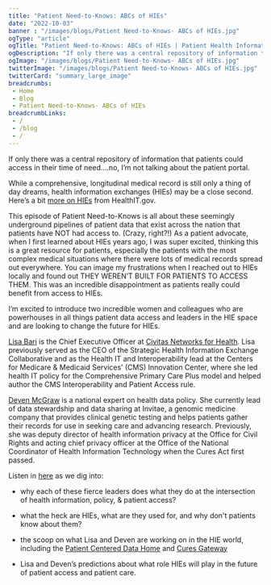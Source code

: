 ```yaml
--- 
title: "Patient Need-to-Knows: ABCs of HIEs"
date: "2022-10-03"
banner : "/images/blogs/Patient Need-to-Knows- ABCs of HIEs.jpg"
ogType: "article"
ogTitle: "Patient Need-to-Knows: ABCs of HIEs | Patient Health Information | Unblock Health"
ogDescription: "If only there was a central repository of information that patients could access in their time of need….no, I’m not talking about the patient portal."
ogImage: "/images/blogs/Patient Need-to-Knows- ABCs of HIEs.jpg"
twitterImage: "/images/blogs/Patient Need-to-Knows- ABCs of HIEs.jpg"
twitterCard: "summary_large_image"
breadcrumbs:
 - Home
 - Blog
 - Patient Need-to-Knows- ABCs of HIEs
breadcrumbLinks:
 - / 
 - /blog
 - / 
---
```


If only there was a central repository of information that patients could access in their time of need….no, I’m not talking about the patient portal.

While a comprehensive, longitudinal medical record is still only a thing of day dreams, health information exchanges (HIEs) may be a close second. Here’s a bit [more on HIEs](https://www.healthit.gov/topic/health-it-and-health-information-exchange-basics/health-information-exchange) from HealthIT.gov. 

This episode of Patient Need-to-Knows is all about these seemingly underground pipelines of patient data that exist across the nation that patients have NOT had access to. (Crazy, right?!) As a patient advocate, when I first learned about HIEs years ago, I was super excited, thinking this is a great resource for patients, especially the patients with the most complex medical situations where there were lots of medical records spread out everywhere. You can image my frustrations when I reached out to HIEs locally and found out THEY WEREN’T BUILT FOR PATIENTS TO ACCESS THEM. This was an incredible disappointment as patients really could benefit from access to HIEs. 

I’m excited to introduce two incredible women and colleagues who are powerhouses in all things patient data access and leaders in the HIE space and are looking to change the future for HIEs.

[Lisa Bari](https://www.civitasforhealth.org/about/) is the Chief Executive Officer at [Civitas Networks for Health](https://www.civitasforhealth.org/). Lisa previously served as the CEO of the Strategic Health Information Exchange Collaborative and as the Health IT and Interoperability lead at the Centers for Medicare & Medicaid Services’ (CMS) Innovation Center, where she led health IT policy for the Comprehensive Primary Care Plus model and helped author the CMS Interoperability and Patient Access rule.

[Deven McGraw](https://www.linkedin.com/in/deven-mcgraw-6650285) is a national expert on health data policy. She currently lead of data stewardship and data sharing at Invitae, a genomic medicine company that provides clinical genetic testing and helps patients gather their records for use in seeking care and advancing research. Previously, she was deputy director of health information privacy at the Office for Civil Rights and acting chief privacy officer at the Office of the National Coordinator of Health Information Technology when the Cures Act first passed.

Listen in [here](https://www.youtube.com/watch?v=QtvUOjtcETA) as we dig into:

 - why each of these fierce leaders does what they do at the intersection of health information, policy, & patient access?

 - what the heck are HIEs, what are they used for, and why don't patients know about them?
 
 - the scoop on what Lisa and Deven are working on in the HIE world, including the [Patient Centered Data Home](https://www.civitasforhealth.org/wp-content/uploads/2022/08/Civitas-PCDH-Datasheet-2022-08-21.pdf) and [Cures Gateway](https://www.ciitizen.com/curesgateway/)

 - Lisa and Deven’s predictions about what role HIEs will play in the future of patient access and patient care.

 